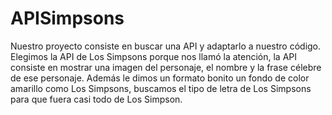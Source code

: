 # APISimpsons
Nuestro proyecto consiste en buscar una API y adaptarlo a nuestro código.
Elegimos la API de Los Simpsons porque nos llamó la atención, la API consiste en mostrar una imagen del personaje, el nombre y la frase célebre de ese personaje.
Además le dimos un formato bonito un fondo de color amarillo como Los Simpsons, buscamos el tipo de letra de Los Simpsons para que fuera casi todo de Los Simpson.
